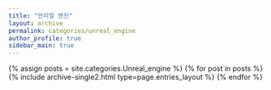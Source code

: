 ```yaml
---
title: "언리얼 엔진"
layout: archive
permalink: categories/unreal_engine
author_profile: true
sidebar_main: true
---
```



{% assign posts = site.categories.Unreal_engine %}
{% for post in posts %} {% include archive-single2.html type=page.entries_layout %} {% endfor %}
